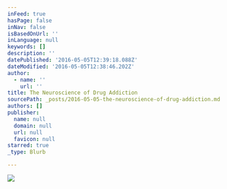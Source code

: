 ```yaml
---
inFeed: true
hasPage: false
inNav: false
isBasedOnUrl: ''
inLanguage: null
keywords: []
description: ''
datePublished: '2016-05-05T12:39:18.088Z'
dateModified: '2016-05-05T12:38:46.202Z'
author:
  - name: ''
    url: ''
title: The Neuroscience of Drug Addiction
sourcePath: _posts/2016-05-05-the-neuroscience-of-drug-addiction.md
authors: []
publisher:
  name: null
  domain: null
  url: null
  favicon: null
starred: true
_type: Blurb

---
```

![](https://s3-us-west-2.amazonaws.com/the-grid-img/p/9b2749d2819a96a36cc74c81f47ea0781a31e787.jpg)